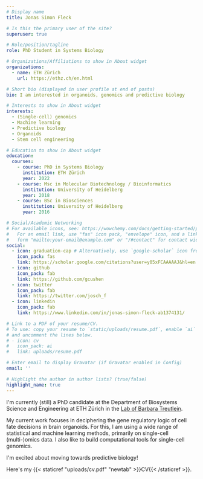 ```yaml
---
# Display name
title: Jonas Simon Fleck

# Is this the primary user of the site?
superuser: true

# Role/position/tagline
role: PhD Student in Systems Biology

# Organizations/Affiliations to show in About widget
organizations:
  - name: ETH Zürich
    url: https://ethz.ch/en.html

# Short bio (displayed in user profile at end of posts)
bio: I am interested in organoids, genomics and predictive biology

# Interests to show in About widget
interests:
  - (Single-cell) genomics
  - Machine learning
  - Predictive biology
  - Organoids
  - Stem cell engineering

# Education to show in About widget
education:
  courses:
    - course: PhD in Systems Biology
      institution: ETH Zürich
      year: 2022
    - course: Msc in Molecular Biotechnology / Bioinformatics
      institution: University of Heidelberg
      year: 2018
    - course: BSc in Biosciences
      institution: University of Heidelberg
      year: 2016

# Social/Academic Networking
# For available icons, see: https://wowchemy.com/docs/getting-started/page-builder/#icons
#   For an email link, use "fas" icon pack, "envelope" icon, and a link in the
#   form "mailto:your-email@example.com" or "/#contact" for contact widget.
social:
  - icon: graduation-cap # Alternatively, use `google-scholar` icon from `ai` icon pack
    icon_pack: fas
    link: https://scholar.google.com/citations?user=y05xFCAAAAAJ&hl=en
  - icon: github
    icon_pack: fab
    link: https://github.com/gcushen
  - icon: twitter
    icon_pack: fab
    link: https://twitter.com/josch_f
  - icon: linkedin
    icon_pack: fab
    link: https://www.linkedin.com/in/jonas-simon-fleck-ab1374131/

# Link to a PDF of your resume/CV.
# To use: copy your resume to `static/uploads/resume.pdf`, enable `ai` icons in `params.toml`,
# and uncomment the lines below.
# - icon: cv
#   icon_pack: ai
#   link: uploads/resume.pdf

# Enter email to display Gravatar (if Gravatar enabled in Config)
email: ''

# Highlight the author in author lists? (true/false)
highlight_name: true
---
```


I'm currently (still) a PhD candidate at the Department of Biosystems Science and Engineering at ETH Zürich in the [Lab of Barbara Treutlein](https://bsse.ethz.ch/qdb).

My current work focuses in deciphering the gene regulatory logic of cell fate decisions in brain organoids.
For this, I am using a wide range of statistical and machine learning methods, primarily on single-cell (multi-)omics data. I also like to build computational tools for single-cell genomics.

I'm excited about moving towards predictive biology!

Here's my {{< staticref "uploads/cv.pdf" "newtab" >}}CV{{< /staticref >}}.
